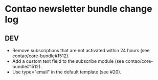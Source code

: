 # Contao newsletter bundle change log

## DEV

 * Remove subscriptions that are not activated within 24 hours (see contao/core-bundle#1512).
 * Add a custom text field to the subscribe module (see contao/core-bundle#1512).
 * Use type="email" in the default template (see #20).
